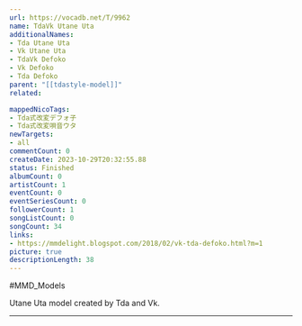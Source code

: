 ```yaml
---
url: https://vocadb.net/T/9962
name: TdaVk Utane Uta
additionalNames: 
- Tda Utane Uta
- Vk Utane Uta
- TdaVk Defoko
- Vk Defoko
- Tda Defoko
parent: "[[tdastyle-model]]"
related:

mappedNicoTags:
- Tda式改変デフォ子
- Tda式改変唄音ウタ
newTargets:
- all
commentCount: 0
createDate: 2023-10-29T20:32:55.88
status: Finished
albumCount: 0
artistCount: 1
eventCount: 0
eventSeriesCount: 0
followerCount: 1
songListCount: 0
songCount: 34
links: 
- https://mmdelight.blogspot.com/2018/02/vk-tda-defoko.html?m=1
picture: true
descriptionLength: 38
---
```


#MMD_Models

Utane Uta model created by Tda and Vk.

---

